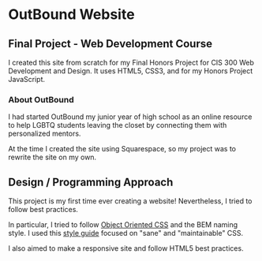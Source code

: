 # OutBound Website

## Final Project - Web Development Course
I created this site from scratch for my Final Honors Project for CIS 300 Web Development 
and Design. It uses HTML5, CSS3, and for my Honors Project JavaScript.

### About OutBound
I had started OutBound my junior year of high school as an online resource to help LGBTQ 
students leaving the closet by connecting them with personalized mentors.

At the time I created the site using Squarespace, so my project was to rewrite the site
on my own.

## Design / Programming Approach
This project is my first time ever creating a website! Nevertheless, I tried to follow 
best practices.

In particular, I tried to follow 
[Object Oriented CSS](https://www.smashingmagazine.com/2011/12/an-introduction-to-object-oriented-css-oocss/) 
and the BEM naming style. I used this [style guide](http://cssguidelin.es) focused on 
"sane" and "maintainable" CSS.

I also aimed to make a responsive site and follow HTML5 best practices.